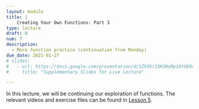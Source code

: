 ```yaml
---
layout: module
title: |
    Creating Your Own Functions: Part 3
type: lecture
draft: 0
num: 7
description:
  - More function practice (continuation from Monday)
due_date: 2021-01-27
# slides:
#   - url: https://docs.google.com/presentation/d/1Zh56r23K1NuMp1AtUE8wYYrIYDDDoSrxRgWsxl4uUXc/edit?usp=sharing
#     title: "Supplementary Slides for Live Lecture"

---
```


In this lecture, we will be continuing our exploration of functions. The relevant videos and exercise files can be found in [Lesson 5](week03-lecture03).

